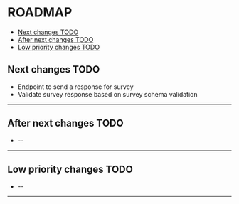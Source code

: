 # ROADMAP

* [Next changes TODO](#next-changes-todo)
* [After next changes TODO](#after-next-changes-todo)
* [Low priority changes TODO](#low-priority-changes-todo)

## Next changes TODO
* Endpoint to send a response for survey
* Validate survey response based on survey schema validation

-----

## After next changes TODO
* --

-----

## Low priority changes TODO
* --

-----
